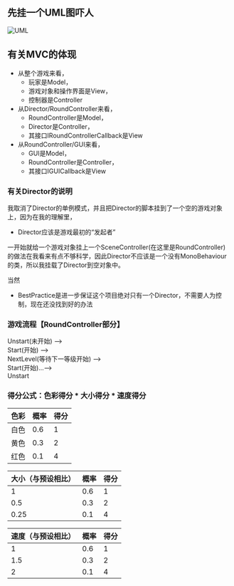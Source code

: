 ## 先挂一个UML图吓人
![UML](https://github.com/zys980808/Unity3D/blob/master/Homework/Homework4/UML.jpg)

## 有关MVC的体现
- 从整个游戏来看，
	- 玩家是Model，
	- 游戏对象和操作界面是View，
	- 控制器是Controller
- 从Director/RoundController来看，
	- RoundController是Model，
	- Director是Controller，
	- 其接口IRoundControllerCallback是View
- 从RoundController/GUI来看，
	- GUI是Model，
	- RoundController是Controller，
	- 其接口IGUICallback是View

### 有关Director的说明
我取消了Director的单例模式，并且把Director的脚本挂到了一个空的游戏对象上，因为在我的理解里，
- Director应该是游戏最初的“发起者”
        
一开始就给一个游戏对象挂上一个SceneController(在这里是RoundController)的做法在我看来有点不够科学，因此Director不应该是一个没有MonoBehaviour的类，所以我挂载了Director到空对象中。

当然
- BestPractice是进一步保证这个项目绝对只有一个Director，不需要人为控制，现在还没找到好的办法


### 游戏流程【RoundController部分】
Unstart(未开始) --> <br/>
Start(开始) --> <br/>
NextLevel(等待下一等级开始) --> <br/>
Start(开始)...--><br/>
Unstart


### 得分公式：色彩得分 * 大小得分 * 速度得分

|色彩|	概率|	得分|
| -- | -- | -- |
|白色	|0.6|	1|
|黄色	|0.3|	2|
|红色	|0.1|	4|

|大小（与预设相比）|	概率|	得分|
| -- | -- | -- | 
|1	|0.6|	1|
|0.5	|0.3|	2|
|0.25	|0.1|	4|

|速度（与预设相比）|	概率|	得分|
| -- | -- | -- | 
|1	|0.6|	1|
|1.5	|0.3|	2|
|2	|0.1|	4|
